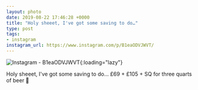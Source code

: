 ```yaml
---
layout: photo
date: 2019-08-22 17:46:28 +0000
title: "Holy sheeet, I've got some saving to do…"
type: post
tags:
- instagram
instagram_url: https://www.instagram.com/p/B1eaODVJWVT/
---
```


![Instagram - B1eaODVJWVT](https://colinseymour.co.uk/img/B1eaODVJWVT.jpg){:loading="lazy"}

Holy sheeet, I've got some saving to do... £69 + £105 + SQ for three quarts of beer 🤭
